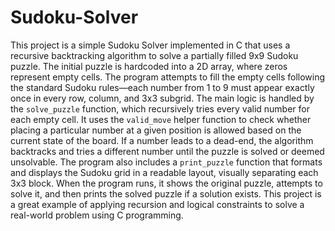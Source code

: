 # Sudoku-Solver

This project is a simple Sudoku Solver implemented in C that uses a recursive backtracking algorithm to solve a partially filled 9x9 Sudoku puzzle. 
The initial puzzle is hardcoded into a 2D array, where zeros represent empty cells. 
The program attempts to fill the empty cells following the standard Sudoku rules—each number from 1 to 9 must appear exactly once in every row, column, and 3x3 subgrid.
The main logic is handled by the `solve_puzzle` function, which recursively tries every valid number for each empty cell. 
It uses the `valid_move` helper function to check whether placing a particular number at a given position is allowed based on the current state of the board. 
If a number leads to a dead-end, the algorithm backtracks and tries a different number until the puzzle is solved or deemed unsolvable.
The program also includes a `print_puzzle` function that formats and displays the Sudoku grid in a readable layout, visually separating each 3x3 block. 
When the program runs, it shows the original puzzle, attempts to solve it, and then prints the solved puzzle if a solution exists. 
This project is a great example of applying recursion and logical constraints to solve a real-world problem using C programming.
